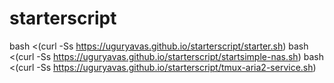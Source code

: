# starterscript

bash <(curl -Ss https://uguryavas.github.io/starterscript/starter.sh) 
bash <(curl -Ss https://uguryavas.github.io/starterscript/startsimple-nas.sh) 
bash <(curl -Ss https://uguryavas.github.io/starterscript/tmux-aria2-service.sh)
